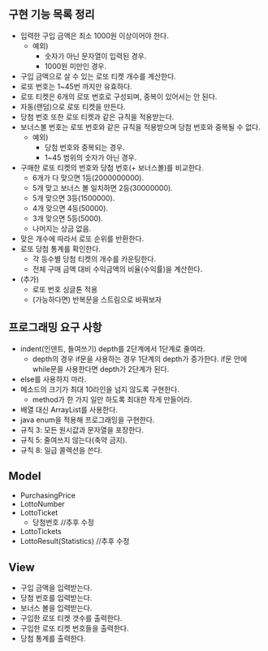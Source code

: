 ## 구현 기능 목록 정리

* 입력한 구입 금액은 최소 1000원 이상이어야 한다.
  * 예외)
    * 숫자가 아닌 문자열이 입력된 경우.
    * 1000원 미만인 경우.
* 구입 금액으로 살 수 있는 로또 티켓 개수를 계산한다.  
* 로또 번호는 1~45번 까지만 유효하다.
* 로또 티켓은 6개의 로또 번호로 구성되며, 중복이 있어서는 안 된다.
* 자동(랜덤)으로 로또 티켓을 만든다.
* 당첨 번호 또한 로또 티켓과 같은 규칙을 적용받는다.
* 보너스볼 번호는 로또 번호와 같은 규칙을 적용받으며 당첨 번호와 중복될 수 없다.
  * 예외)
    * 당첨 번호와 중복되는 경우.
    * 1~45 범위의 숫자가 아닌 경우.
* 구매한 로또 티켓의 번호와 당첨 번호(+ 보너스볼)를 비교한다.
    * 6개가 다 맞으면 1등(2000000000).
    * 5개 맞고 보너스 볼 일치하면 2등(30000000).
    * 5개 맞으면 3등(1500000).
    * 4개 맞으면 4등(50000).
    * 3개 맞으면 5등(5000).
    * 나머지는 상금 없음.
* 맞은 개수에 따라서 로또 순위를 반환한다.  
* 로또 당첨 통계를 확인한다.
    * 각 등수별 당첨 티켓의 개수를 카운팅한다.
    * 전체 구매 금액 대비 수익금액의 비율(수익률)을 계산한다.
* (추가)
    * 로또 번호 싱글톤 적용
    * (가능하다면) 반복문을 스트림으로 바꿔보자
    
## 프로그래밍 요구 사항

* indent(인덴트, 들여쓰기) depth를 2단계에서 1단계로 줄여라.
    * depth의 경우 if문을 사용하는 경우 1단계의 depth가 증가한다. if문 안에 while문을 사용한다면 depth가 2단계가 된다.
* else를 사용하지 마라.
* 메소드의 크기가 최대 10라인을 넘지 않도록 구현한다.
    * method가 한 가지 일만 하도록 최대한 작게 만들어라.
* 배열 대신 ArrayList를 사용한다.
* java enum을 적용해 프로그래밍을 구현한다.
* 규칙 3: 모든 원시값과 문자열을 포장한다.
* 규칙 5: 줄여쓰지 않는다(축약 금지).
* 규칙 8: 일급 콜렉션을 쓴다.

## Model

* PurchasingPrice 
* LottoNumber
* LottoTicket
  * 당첨번호 //추후 수정
* LottoTickets  
* LottoResult(Statistics) //추후 수정

## View

* 구입 금액을 입력받는다.
* 당첨 번호를 입력받는다.
* 보너스 볼을 입력받는다.
* 구입한 로또 티켓 갯수를 출력한다.
* 구입한 로또 티켓 번호들을 출력한다.
* 당첨 통계를 출력한다.
